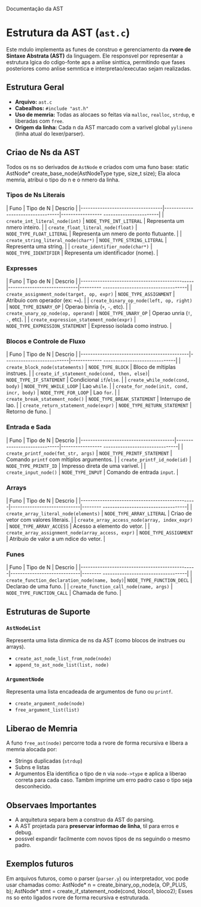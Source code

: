 Documentação da AST
# Estrutura da AST (`ast.c`)
Este mdulo implementa as funes de construo e gerenciamento da **rvore de Sintaxe
Abstrata (AST)** da linguagem. Ele responsvel por representar a estrutura lgica do
cdigo-fonte aps a anlise sinttica, permitindo que fases posteriores como anlise semntica
e interpretao/executao sejam realizadas.
## Estrutura Geral
- **Arquivo:** `ast.c`
- **Cabealhos:** `#include "ast.h"`
- **Uso de memria:** Todas as alocaes so feitas via `malloc`, `realloc`, `strdup`, e
liberadas com `free`.
- **Origem da linha:** Cada n da AST marcado com a varivel global `yylineno` (linha
atual do lexer/parser).
## Criao de Ns da AST
Todos os ns so derivados de `AstNode` e criados com uma funo base:
static AstNode* create_base_node(AstNodeType type, size_t size);
Ela aloca memria, atribui o tipo do n e o nmero da linha.
### Tipos de Ns Literais
| Funo | Tipo de N | Descrio
|
|----------------------------------|----------------------------------|-----------------
-----------------------|
| `create_int_literal_node(int)` | `NODE_TYPE_INT_LITERAL` | Representa um
nmero inteiro. |
| `create_float_literal_node(float)` | `NODE_TYPE_FLOAT_LITERAL` | Representa um
nmero de ponto flutuante. |
| `create_string_literal_node(char*)` | `NODE_TYPE_STRING_LITERAL` | Representa uma
string. |
| `create_identifier_node(char*)` | `NODE_TYPE_IDENTIFIER` | Representa um
identificador (nome). |
### Expresses
| Funo | Tipo de N | Descrio
|
|-----------------------------------------------|-----------------------------|---------
-----------------------------------|
| `create_assignment_node(target, op, expr)` | `NODE_TYPE_ASSIGNMENT` | Atribuio
com operador (ex: `+=`). |
| `create_binary_op_node(left, op, right)` | `NODE_TYPE_BINARY_OP` | Operao
binria (`+`, `-`, etc). |
| `create_unary_op_node(op, operand)` | `NODE_TYPE_UNARY_OP` | Operao
unria (`!`, `-`, etc). |
| `create_expression_statement_node(expr)` | `NODE_TYPE_EXPRESSION_STATEMENT` |
Expresso isolada como instruo. |
### Blocos e Controle de Fluxo
| Funo | Tipo de N | Descrio
|
|---------------------------------------------|---------------------------|-------------
------------------------------|
| `create_block_node(statements)` | `NODE_TYPE_BLOCK` | Bloco de
mltiplas instrues. |
| `create_if_statement_node(cond, then, else)`| `NODE_TYPE_IF_STATEMENT` | Condicional
`if`/`else`. |
| `create_while_node(cond, body)` | `NODE_TYPE_WHILE_LOOP` | Lao `while`.
|
| `create_for_node(init, cond, incr, body)` | `NODE_TYPE_FOR_LOOP` | Lao `for`.
|
| `create_break_statement_node()` | `NODE_TYPE_BREAK_STATEMENT` | Interrupo
de lao. |
| `create_return_statement_node(expr)` | `NODE_TYPE_RETURN_STATEMENT` | Retorno
de funo. |
### Entrada e Sada
| Funo | Tipo de N | Descrio
|
|---------------------------------------|-----------------------------|-----------------
-------------------------------|
| `create_printf_node(fmt_str, args)` | `NODE_TYPE_PRINTF_STATEMENT` | Comando
`printf` com mltiplos argumentos. |
| `create_printf_id_node(id)` | `NODE_TYPE_PRINTF_ID` | Impresso direta
de uma varivel. |
| `create_input_node()` | `NODE_TYPE_INPUT` | Comando de
entrada `input`. |
### Arrays
| Funo | Tipo de N | Descrio
|
|------------------------------------------------|-----------------------------|--------
-----------------------------------|
| `create_array_literal_node(elements)` | `NODE_TYPE_ARRAY_LITERAL` | Criao
de vetor com valores literais. |
| `create_array_access_node(array, index_expr)` | `NODE_TYPE_ARRAY_ACCESS` | Acesso
a elemento do vetor. |
| `create_array_assignment_node(array_access, expr)` | `NODE_TYPE_ASSIGNMENT` |
Atribuio de valor a um ndice do vetor. |
### Funes
| Funo | Tipo de N | Descrio
|
|------------------------------------------------|-----------------------------|--------
-----------------------------------|
| `create_function_declaration_node(name, body)`| `NODE_TYPE_FUNCTION_DECL` | Declarao
de uma funo. |
| `create_function_call_node(name, args)` | `NODE_TYPE_FUNCTION_CALL` | Chamada
de funo. |
## Estruturas de Suporte
### `AstNodeList`
Representa uma lista dinmica de ns da AST (como blocos de instrues ou arrays).
- `create_ast_node_list_from_node(node)`
- `append_to_ast_node_list(list, node)`
### `ArgumentNode`
Representa uma lista encadeada de argumentos de funo ou `printf`.
- `create_argument_node(node)`
- `free_argument_list(list)`
## Liberao de Memria
A funo `free_ast(node)` percorre toda a rvore de forma recursiva e libera a memria
alocada por:
- Strings duplicadas (`strdup`)
- Subns e listas
- Argumentos
Ela identifica o tipo de n via `node->type` e aplica a liberao correta para cada caso.
Tambm imprime um erro padro caso o tipo seja desconhecido.
## Observaes Importantes
- A arquitetura separa bem a construo da AST do parsing.
- A AST projetada para **preservar informao de linha**, til para erros e debug.
- possvel expandir facilmente com novos tipos de ns seguindo o mesmo padro.
## Exemplos futuros
Em arquivos futuros, como o parser (`parser.y`) ou interpretador, voc pode usar chamadas
como:
AstNode* n = create_binary_op_node(a, OP_PLUS, b);
AstNode* stmt = create_if_statement_node(cond, bloco1, bloco2);
Esses ns so ento ligados rvore de forma recursiva e estruturada.
